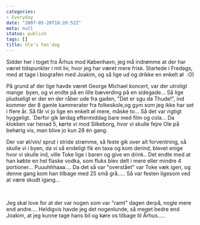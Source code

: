 ```yaml
---
categories:
- Everyday
date: "2007-05-20T18:20:52Z"
meta: null
status: publish
tags: []
title: Ole's Føs'dag
---
```

Sidder her i toget fra Århus mod København, jeg må indrømme at der har været tidspunkter i mit liv, hvor jeg har været mere frisk. Startede i Fredags, med at tage i biografen med Joakim, og så lige ud og drikke en enkelt øl&nbsp; :O)

På grund af der lige havde været George Michael koncert, var der utroligt mange&nbsp; byen, og vi endte på en lille bæverding på en sidegade... Så lige pludseligt er der en der råber ude fra gaden, "Det er sgu da Thude!", ind kommer der 8 gamle kammerater fra folkeskole,og gym som jeg ikke har set i flere år. Så får vi jo lige en enkelt øl mere, måske to... Så det var rigtigt hyggeligt. ´Derfor gik lørdag eftermiddag bare med film og cola... Da klokken var henad 5, kørte vi mod Silkeborg, hvor vi skulle fejre Ole på behørig vis, man blive jo kun 28 én gang.

Der var øl/vin/ sprut i stride strømme, så feste gik over alt forventning, så skulle vi i byen, da vi så endeligt fik en taxa og kom derind, blevet enige hvor vi skulle ind, ville Toke lige i baren og give en drink.. Det endte med at han købte en hel flaske vodka, som fluks blev delt i&nbsp;mere eller mindre 4 portioner... Puuuhhhaaa.... Da det så var "overstået" var Toke væk igen, og denne gang kom han tilbage med 25 små grå..... Så var festen ligesom ved at være skudt igang...

&nbsp;

Jeg skal love for at der var nogen som var "ramt" dagen derpå, nogle mere end andre.... Heldigvis havde jeg det nogenlunde, så meget bedre end Joakim, at jeg kunne tage hans bil og køre os tilbage til Århus.....

